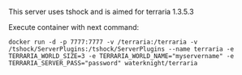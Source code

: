 This server uses tshock and is aimed for terraria 1.3.5.3

Execute container with next command: 

````
docker run -d -p 7777:7777 -v /terraria:/terraria -v /tshock/ServerPlugins:/tshock/ServerPlugins --name terraria -e TERRARIA_WORLD_SIZE=3 -e TERRARIA_WORLD_NAME="myservername" -e TERRARIA_SERVER_PASS="password" waterknight/terraria
````